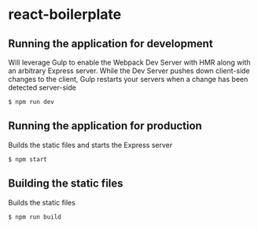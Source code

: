 # react-boilerplate

## Running the application for development
Will leverage Gulp to enable the Webpack Dev Server with HMR along with an arbitrary Express server. While the Dev Server pushes down client-side changes to the client, Gulp restarts your servers when a change has been detected server-side
```
$ npm run dev
```
## Running the application for production
Builds the static files and starts the Express server
```
$ npm start
```
## Building the static files
Builds the static files
```
$ npm run build
```
